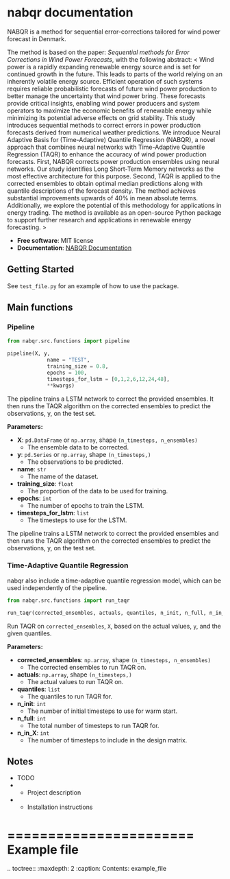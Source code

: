 <!-- .. nabqr-RTD documentation master file, created by
   sphinx-quickstart on Wed Nov 20 09:07:39 2024.
   You can adapt this file completely to your liking, but it should at least
   contain the root `toctree` directive. 
   
   THIS FILE IS OUR MAIN DOCUMENTATION FILE FOR READ THE DOCS.
   
   -->

nabqr documentation
=======================

NABQR is a method for sequential error-corrections tailored for wind power forecast in Denmark.

The method is based on the paper: *Sequential methods for Error Corrections in Wind Power Forecasts*, with the following abstract:
< Wind power is a rapidly expanding renewable energy source and is set for continued growth in the future. This leads to parts of the world relying on an inherently volatile energy source.
Efficient operation of such systems requires reliable probabilistic forecasts of future wind power production to better manage the uncertainty that wind power bring. These forecasts provide critical insights, enabling wind power producers and system operators to maximize the economic benefits of renewable energy while minimizing its potential adverse effects on grid stability.
This study introduces sequential methods to correct errors in power production forecasts derived from numerical weather predictions. 
We introduce Neural Adaptive Basis for (Time-Adaptive) Quantile Regression (NABQR), a novel approach that combines neural networks with Time-Adaptive Quantile Regression (TAQR) to enhance the accuracy of wind power production forecasts. 
First, NABQR corrects power production ensembles using neural networks.
Our study identifies Long Short-Term Memory networks as the most effective architecture for this purpose.
Second, TAQR is applied to the corrected ensembles to obtain optimal median predictions along with quantile descriptions of the forecast density. 
The method achieves substantial improvements upwards of 40\% in mean absolute terms. Additionally, we explore the potential of this methodology for applications in energy trading.
The method is available as an open-source Python package to support further research and applications in renewable energy forecasting. >


- **Free software**: MIT license  
- **Documentation**: [NABQR Documentation](https://nabqr.readthedocs.io)

## Getting Started
See `test_file.py` for an example of how to use the package.

## Main functions
### Pipeline
```python
from nabqr.src.functions import pipeline
```

```python
pipeline(X, y, 
             name = "TEST",
             training_size = 0.8, 
             epochs = 100,
             timesteps_for_lstm = [0,1,2,6,12,24,48],
             **kwargs)
```

The pipeline trains a LSTM network to correct the provided ensembles.
It then runs the TAQR algorithm on the corrected ensembles to predict the observations, y, on the test set.

**Parameters:**

- **X**: `pd.DataFrame` or `np.array`, shape `(n_timesteps, n_ensembles)`
  - The ensemble data to be corrected.
- **y**: `pd.Series` or `np.array`, shape `(n_timesteps,)`
  - The observations to be predicted.
- **name**: `str`
  - The name of the dataset.
- **training_size**: `float`
  - The proportion of the data to be used for training.
- **epochs**: `int`
  - The number of epochs to train the LSTM.
- **timesteps_for_lstm**: `list`
  - The timesteps to use for the LSTM.


The pipeline trains a LSTM network to correct the provided ensembles and then runs the TAQR algorithm on the corrected ensembles to predict the observations, y, on the test set.

### Time-Adaptive Quantile Regression
nabqr also include a time-adaptive quantile regression model, which can be used independently of the pipeline.
```python
from nabqr.src.functions import run_taqr
```
```python
run_taqr(corrected_ensembles, actuals, quantiles, n_init, n_full, n_in_X)
```

Run TAQR on `corrected_ensembles`, `X`, based on the actual values, `y`, and the given quantiles.

**Parameters:**

- **corrected_ensembles**: `np.array`, shape `(n_timesteps, n_ensembles)`
  - The corrected ensembles to run TAQR on.
- **actuals**: `np.array`, shape `(n_timesteps,)`
  - The actual values to run TAQR on.
- **quantiles**: `list`
  - The quantiles to run TAQR for.
- **n_init**: `int`
  - The number of initial timesteps to use for warm start.
- **n_full**: `int`
  - The total number of timesteps to run TAQR for.
- **n_in_X**: `int`
  - The number of timesteps to include in the design matrix.


## Notes

- TODO
- - Project description
- - Installation instructions

=======================
Example file
=======================

.. toctree::
   :maxdepth: 2
   :caption: Contents:
   example_file